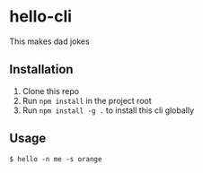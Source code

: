 # hello-cli

This makes dad jokes

## Installation
1. Clone this repo
2. Run `npm install` in the project root
3. Run `npm install -g .` to install this cli globally

## Usage

```
$ hello -n me -s orange
```
